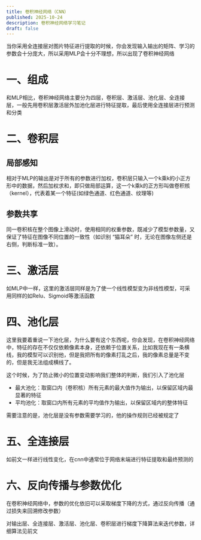 ```yaml
---
title: 卷积神经网络（CNN）
published: 2025-10-24
description: 卷积神经网络学习笔记
draft: false
---
```


当你采用全连接层对图片特征进行提取的时候，你会发现输入输出的矩阵、学习的参数会十分庞大，所以采用MLP会十分不理想，所以出现了卷积神经网络

# 一、组成

和MLP相比，卷积神经网络主要分为四层，卷积层、激活层、池化层、全连接层，一般先用卷积层激活层外加池化层进行特征提取，最后使用全连接层进行预测和分类

# 二、卷积层

## 局部感知

相对于MLP的输出是对于所有的参数进行加权，卷积层只输入一个k乘k的小正方形中的数据，然后加权求和，即只做局部运算，这一个k乘k的正方形叫做卷积核（kernel），代表着某一个特征(如绿色通道、红色通道、纹理等)

## 参数共享

同一卷积核在整个图像上滑动时，使用相同的权重参数，既减少了模型参数量，又保证了特征在图像不同位置的一致性（如识别 “猫耳朵” 时，无论在图像左侧还是右侧，判断标准一致）。

# 三、激活层

如MLP中一样，这里的激活层同样是为了使一个线性模型变为非线性模型，可采用同样的如Relu、Sigmoid等激活函数

# 四、池化层

这里我要着重说一下池化层，为什么要有这个东西呢，你会发现，在卷积神经网络中，特征的存在不仅仅依赖像素本身，还依赖于位置关系，比如我现在有一条横线，我的模型可以识别他，但是我把所有的像素打乱之后，我的像素总量是不变的，但是我无法组成横线了。

这个时候，为了防止微小的位置变动影响我们整体的判断，我们引入了池化层

- 最大池化：取窗口内（卷积核）所有元素的最大值作为输出，以保留区域内最显著的特征
- 平均池化：取窗口内所有元素的平均值作为输出，以保留区域内的整体特征

需要注意的是，池化层是没有参数需要学习的，他的操作规则已经被规定了

# 五、全连接层

如前文一样进行线性变化，在cnn中通常位于网络末端进行特征提取和最终预测的

# 六、反向传播与参数优化

在卷积神经网络中，参数的优化依旧可以采取梯度下降的方式，通过反向传播（通过损失来回溯修改参数）

对输出层、全连接层、激活层、池化层、卷积层进行梯度下降算法来迭代参数，详细算法见前文

